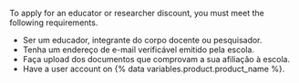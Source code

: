 To apply for an educator or researcher discount, you must meet the following requirements.

- Ser um educador, integrante do corpo docente ou pesquisador.
- Tenha um endereço de e-mail verificável emitido pela escola.
- Faça upload dos documentos que comprovam a sua afiliação à escola.
- Have a user account on {% data variables.product.product_name %}.
